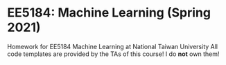 # EE5184: Machine Learning (Spring 2021)
Homework for EE5184 Machine Learning at National Taiwan University
All code templates are provided by the TAs of this course! I do **not** own them!
